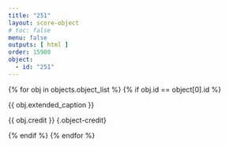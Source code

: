 ```yaml
---
title: "251"
layout: score-object
# toc: false
menu: false
outputs: [ html ]
order: 15980
object:
  - id: "251"
---
```


{% for obj in objects.object_list %}
{% if obj.id == object[0].id %}

{{ obj.extended_caption }}

{{ obj.credit }} {.object-credit}

{% endif %}
{% endfor %}
